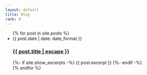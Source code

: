 ```yaml
---
layout: default
title: Blog
rank: 0
---
```

<ul>
  {% for post in site.posts %}
    <li>
    <span class="post-meta">{{ post.date | date: date_format }}</span>
    <h3>
      <a class="post-link" href="{{ post.url | relative_url }}">
        {{ post.title | escape }}
      </a>
    </h3>
    {%- if site.show_excerpts -%}
      {{ post.excerpt }}
    {%- endif -%}
    </li>
  <!--
    <li>
      <a href="{{ post.url }}">{{ post.title }}</a>
    </li>
  -->
  {% endfor %}
</ul>